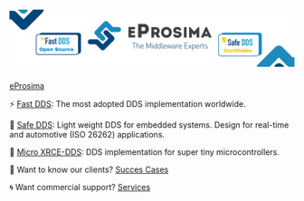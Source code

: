 # [![eProsima](https://github.com/lmd-a/MarketingPlan24/blob/c8722404be3ea7b1970d0f0912dfa6f1f930cc3a/Repo%20banners.png)](https://eprosima.com/) 

[eProsima](https://eprosima.com/) 

⚡ [Fast DDS](https://github.com/eProsima/Fast-DDS): The most adopted DDS implementation worldwide.

🔐 [Safe DDS](https://www.eprosima.com/index.php/products-all/eprosima-safe-dds): Light weight DDS for embedded systems. Design for real-time and automotive (ISO 26262) applications.

🤖 [Micro XRCE-DDS](https://github.com/eProsima/Micro-XRCE-DDS): DDS implementation for super tiny microcontrollers.

🔆 Want to know our clients? [Succes Cases](https://www.eprosima.com/index.php/resources-all/success-cases)

🌀 Want commercial support? [Services](https://www.eprosima.com/index.php/services-all)
